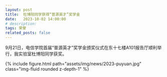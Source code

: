 ```yaml
---
layout: post
title:  杜博阳同学获得“普源英才”奖学金
date:   2023-10-02 14:00:00
# description:
tags: 荣誉
related_posts: false
---
```


9月21日，电信学院首届“普源英才”奖学金颁奖仪式在东十七楼A101报告厅顺利举行，我实验室杜博阳同学获奖。

<div class="row mt-3">
    <div class="col-sm mt-3 mt-md-0">
        {% include figure.html path="assets/img/news/2023-puyuan.jpg" class="img-fluid rounded z-depth-1" %}
    </div>
</div>

